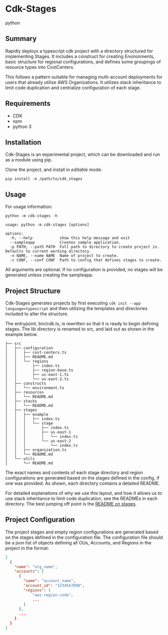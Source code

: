 # Cdk-Stages
python
## Summary
Rapidly deploys a typescript cdk project with a directory structured for implementing Stages. It includes a construct for 
creating Environments, basic structure for regional configurations, and defines some groupings of resource types into 
CostCenters.

This follows a pattern suitable for managing multi-account deployments for users that already utilize AWS Organizations. 
It utilizes stack inheritance to limit code duplication and centralize configuration of each stage.

## Requirements
- CDK
- npm
- python 3

## Installation
Cdk-Stages is an experimental project, which can be downloaded and run as a module using pip.

Clone the project, and install in *editable* mode.
```shell
pip install -e /path/to/cdk_stages
```

## Usage
For usage information:
```shell
python -m cdk-stages -h
```
```shell
usage: python -m cdk-stages [options]

options:
  -h, --help            show this help message and exit
  --sampleapp           Creates sample application.
  -p PATH, --path PATH  Full path to directory to create project in. Defaults to current working directory.
  -n NAME, --name NAME  Name of project to create.
  -c CONF, --conf CONF  Path to config that defines stages to create.
```
All arguments are optional. If no configuration is provided, no stages will be generated unless creating the sampleapp.

## Project Structure
Cdk-Stages generates projects by first executing `cdk init --app language=typescript` and then utilizing 
the templates and directories included to alter the structure. 

The entrypoint, bin/cdk.ts, is rewritten so that it is ready to begin defining stages. The lib directory is renamed to 
src, and laid out as shown in the example below.

```
├── src
│   ├── configuration
│   │   ├── cost-centers.ts
│   │   ├── README.md
│   │   └── regions
│   │       ├── index.ts
│   │       ├── region-base.ts
│   │       ├── us-east-1.ts
│   │       └── us-east-2.ts
│   ├── constructs
│   │   └── environment.ts
│   ├── resources
│   │   └── README.md
│   ├── stacks
│   │   └── README.md
│   ├── stages
│   │   ├── example
│   │   │   ├── index.ts
│   │   │   └── stage
│   │   │       ├── index.ts
│   │   │       ├── us-east-1
│   │   │       │   └── index.ts
│   │   │       └── us-east-2
│   │   │           └── index.ts
│   │   ├── organization.ts
│   │   └── README.md
│   └── utils
│       └── README.md
```

The exact names and contents of each stage directory and region configurations are generated based on the stages defined 
in the config, if one was provided. As shown, each directory contains a detailed README.

For detailed explanations of why we use this layout, and how it allows us to use stack inheritance to limit code 
duplication, see the READMEs in each directory. The best jumping off point is the 
[README on stages](./templates/src-dir-template/stages/README.md).

## Project Configuration
The project stages and empty region configurations are generated based on the stages defined in the configuration file. 
The configuration file should be a json list of objects defining all OUs, Accounts, and Regions in the project in the 
format:
```json
[
  {
    "name": "org_name",
    "accounts": [
      {
        "name": "account_name",
        "account_id": "1234567890",
        "regions": [
            "aws-region-code",
            ...
        ]
      },
      ...
    }
  }
]
```